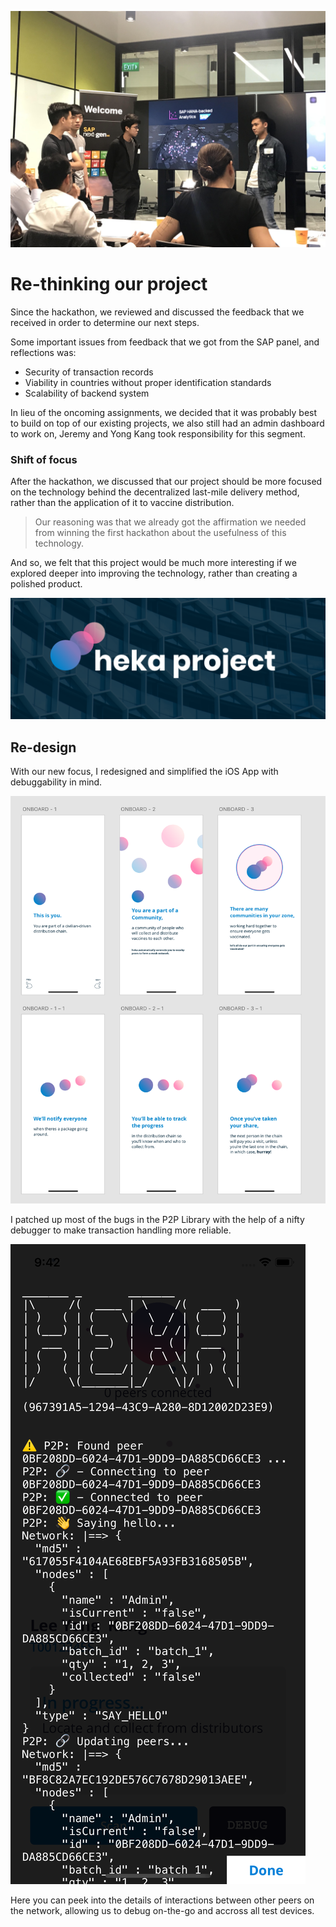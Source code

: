 ![](pitch.jpeg)

# Re-thinking our project

Since the hackathon, we reviewed and discussed the feedback that we received in order to determine our next steps.

Some important issues from feedback that we got from the SAP panel, and reflections was:

- Security of transaction records
- Viability in countries without proper identification standards
- Scalability of backend system

In lieu of the oncoming assignments, we decided that it was probably best to build on top of our existing projects, we also still had an admin dashboard to work on, Jeremy and Yong Kang took responsibility for this segment.

### Shift of focus

After the hackathon, we discussed that our project should be more focused on the technology behind the decentralized last-mile delivery method, rather than the application of it to vaccine distribution.

> Our reasoning was that we already got the affirmation we needed from winning the first hackathon about the usefulness of this technology.

And so, we felt that this project would be much more interesting if we explored deeper into improving the technology, rather than creating a polished product.

![](banner.png)

## Re-design

With our new focus, I redesigned and simplified the iOS App with debuggability in mind.

![](new_app.png)

I patched up most of the bugs in the P2P Library with the help of a nifty debugger to make transaction handling more reliable.

![](debugger.png)

Here you can peek into the details of interactions between other peers on the network, allowing us to debug on-the-go and accross all test devices.
